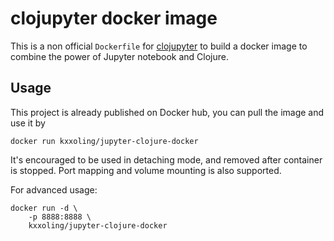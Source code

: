 # clojupyter docker image

This is a non official ``Dockerfile`` for [clojupyter](https://github.com/roryk/clojupyter)
to build a docker image to combine the power of Jupyter notebook and Clojure.


## Usage

This project is already published on Docker hub, you can pull the image and use it by

    docker run kxxoling/jupyter-clojure-docker

It's encouraged to be used in detaching mode, and removed after container is stopped.
Port mapping and volume mounting is also supported.

For advanced usage:

```
docker run -d \
    -p 8888:8888 \
    kxxoling/jupyter-clojure-docker
```

